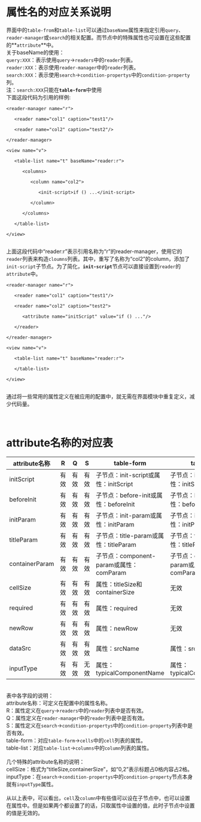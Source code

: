 # 属性名的对应关系说明 #
界面中的`table-from`和`table-list`可以通过`baseName`属性来指定引用`query`、`reader-manager`或`search`的相关配置。而节点中的特殊属性也可设置在这些配置的**`attribute`**中。<br>
关于baseName的使用：<br>
<code>query:XXX</code>：表示使用<code>query</code>-><code>readers</code>中的<code>reader</code>列表。<br>
<code>reader:XXX</code>：表示使用<code>reader-manager</code>中的<code>reader</code>列表。<br>
<code>search:XXX</code>：表示使用<code>search</code>-><code>condition-propertys</code>中的<code>condition-property</code>列。<br>
注：<code>search:XXX</code>只能在<b><code>table-form</code></b>中使用<br>
下面这段代码为引用的样例:<br>
<pre><code>&lt;reader-manager name="r"&gt;<br>
   &lt;reader name="col1" caption="test1"/&gt; <br>
   &lt;reader name="col2" caption="test2"/&gt; <br>
&lt;/reader-manager&gt;			<br>
&lt;view name="v"&gt;<br>
   &lt;table-list name="t" baseName="reader:r"&gt;<br>
      &lt;columns&gt;<br>
         &lt;column name="col2"&gt;<br>
            &lt;init-script&gt;if () ...&lt;/init-script&gt;<br>
         &lt;/column&gt;<br>
      &lt;/columns&gt;<br>
   &lt;/table-list&gt; <br>
&lt;/view&gt;<br>
</code></pre>
上面这段代码中“reader:r”表示引用名称为“r”的reader-manager，使用它的<code>reader</code>列表来构造<code>cloumns</code>列表。其中，重写了名称为“col2”的column，添加了<code>init-script</code>子节点。为了简化，<b><code>init-script</code></b>节点可以直接设置到<code>reader</code>的<code>attribute</code>中。<br>
<pre><code>&lt;reader-manager name="r"&gt;<br>
   &lt;reader name="col1" caption="test1"/&gt; <br>
   &lt;reader name="col2" caption="test2"&gt;<br>
      &lt;attribute name="initScript" value="if () ..."/&gt;<br>
   &lt;/reader&gt; <br>
&lt;/reader-manager&gt;			<br>
&lt;view name="v"&gt;<br>
   &lt;table-list name="t" baseName="reader:r"&gt;<br>
   &lt;/table-list&gt; <br>
&lt;/view&gt;<br>
</code></pre>
通过将一些常用的属性定义在被应用的配置中，就无需在界面模块中重复定义，减少代码量。<br>
<br><br>

<h1>attribute名称的对应表</h1>

<table><thead><th>attribute名称</th><th>R</th><th>Q</th><th>S</th><th>table-form</th><th>table-list</th></thead><tbody>
<tr><td>initScript     </td><td>有效</td><td>有效</td><td>有效</td><td>子节点：init-script或属性：initScript</td><td>子节点：init-script或属性：initScript</td></tr>
<tr><td>beforeInit     </td><td>有效</td><td>有效</td><td>有效</td><td>子节点：before-init或属性：beforeInit</td><td>子节点：before-init或属性：beforeInit</td></tr>
<tr><td>initParam      </td><td>有效</td><td>有效</td><td>有效</td><td>子节点：init-param或属性：initParam</td><td>子节点：init-param或属性：initParam</td></tr>
<tr><td>titleParam     </td><td>有效</td><td>有效</td><td>有效</td><td>子节点：title-param或属性：titleParam</td><td>子节点：title-param或属性：titleParam</td></tr>
<tr><td>containerParam </td><td>有效</td><td>有效</td><td>有效</td><td>子节点：component-param或属性：comParam</td><td>子节点：component-param或属性：comParam</td></tr>
<tr><td>cellSize       </td><td>有效</td><td>有效</td><td>有效</td><td>属性：titleSize和containerSize</td><td>无效    </td></tr>
<tr><td>required       </td><td>有效</td><td>有效</td><td>有效</td><td>属性：required</td><td>无效    </td></tr>
<tr><td>newRow         </td><td>有效</td><td>有效</td><td>有效</td><td>属性：newRow</td><td>无效    </td></tr>
<tr><td>dataSrc        </td><td>有效</td><td>有效</td><td>有效</td><td>属性：srcName</td><td>属性：srcName</td></tr>
<tr><td>inputType      </td><td>有效</td><td>有效</td><td>无效</td><td>属性：typicalComponentName</td><td>属性：typicalComponentName</td></tr></tbody></table>

<br>
表中各字段的说明：<br>
attribute名称：可定义在配置中的属性名称。<br>
R：属性定义在<code>query</code>-><code>readers</code>中的<code>reader</code>列表中是否有效。<br>
Q：属性定义在<code>reader-manager</code>中的<code>reader</code>列表中是否有效。<br>
S：属性定义在<code>search</code>-><code>condition-propertys</code>中的<code>condition-property</code>列表中是否有效。<br>
table-form：对应<code>table-form</code>-><code>cells</code>中的<code>cell</code>列表的属性。<br>
table-list：对应<code>table-list</code>-><code>columns</code>中的<code>column</code>列表的属性。<br>
<br>
几个特殊的attribute名称的说明：<br>
cellSize：格式为“titleSize,containerSize”，如“0,2”表示标题占0格内容占2格。<br>
inputType：在<code>search</code>-><code>condition-propertys</code>中的<code>condition-property</code>节点本身就有<code>inputType</code>属性。<br>
<br>
从以上表中，可以看出，<code>cell</code>及<code>column</code>中有些值可以设在子节点中，也可以设置在属性中。但是如果两个都设置了的话，只取属性中设置的值，此时子节点中设置的值是无效的。